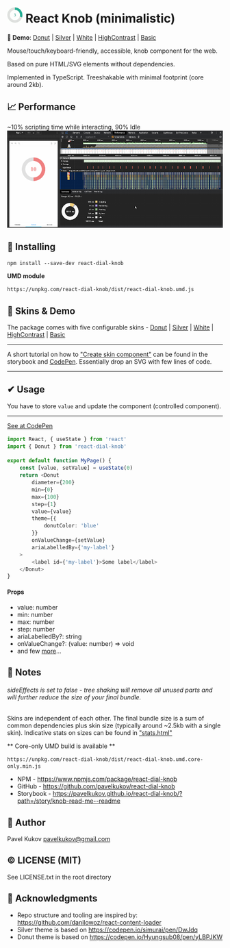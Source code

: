# ![Donut Knob](/docs/images/donut-konb-48.gif) React Knob (minimalistic)
**🦚 Demo**: [Donut](https://pavelkukov.github.io/react-dial-knob/?path=/story/knob-skins--donut) | [Silver](https://pavelkukov.github.io/react-dial-knob/?path=/story/knob-skins--silver) | [White](https://pavelkukov.github.io/react-dial-knob/?path=/story/knob-skins--white) | [HighContrast](https://pavelkukov.github.io/react-dial-knob/?path=/story/knob-skins--high-contrast) | [Basic](https://pavelkukov.github.io/react-dial-knob/?path=/story/knob-skins--basic)


Mouse/touch/keyboard-friendly, accessible, knob component for the web.

Based on pure HTML/SVG elements without dependencies.

Implemented in TypeScript. Treeshakable with minimal footprint (core around 2kb).

## 📈 Performance
~10% scripting time while interacting, 90% Idle
![Scripting time](/docs/images/scripting-only-2021.png)


## 🧩 Installing
```shell
npm install --save-dev react-dial-knob
```
**UMD module**
```html
https://unpkg.com/react-dial-knob/dist/react-dial-knob.umd.js
```


## 🦚 Skins & Demo
The package comes with five configurable skins - [Donut](https://pavelkukov.github.io/react-dial-knob/?path=/story/knob-skins--donut) | [Silver](https://pavelkukov.github.io/react-dial-knob/?path=/story/knob-skins--silver) | [White](https://pavelkukov.github.io/react-dial-knob/?path=/story/knob-skins--white) | [HighContrast](https://pavelkukov.github.io/react-dial-knob/?path=/story/knob-skins--high-contrast) | [Basic](https://pavelkukov.github.io/react-dial-knob/?path=/story/knob-skins--basic)

_________________________________________________________________________
A short tutorial on how to ["Create skin component"](https://pavelkukov.github.io/react-dial-knob/?path=/story/knob-knob-component--create-skin) can be found in the storybook and [CodePen](https://codepen.io/pavelkukov/pen/LYVOLoO?editors=0010). Essentially drop an SVG with few lines of code.
_________________________________________________________________________


## ✔ Usage
You have to store `value` and update the component (controlled component).
_________________________________________________________________________
[See at CodePen](https://codepen.io/pavelkukov/pen/xxGgZvL?editors=0010)

```typescript
import React, { useState } from 'react'
import { Donut } from 'react-dial-knob'

export default function MyPage() {
    const [value, setValue] = useState(0)
    return <Donut
        diameter={200}
        min={0}
        max={100}
        step={1}
        value={value}
        theme={{
            donutColor: 'blue'
        }}
        onValueChange={setValue}
        ariaLabelledBy={'my-label'}
    >
        <label id={'my-label'}>Some label</label>
    </Donut>
}
```


#### Props
* value: number
* min: number
* max: number
* step: number
* ariaLabelledBy?: string
* onValueChange?: (value: number) => void
* and few [more](https://pavelkukov.github.io/react-dial-knob/?path=/story/knob-knob-component--props)...

## 🧾 Notes

###### sideEffects is set to false - tree shaking will remove all unused parts and will further reduce the size of your final bundle.

Skins are independent of each other. The final bundle size is a sum of common dependencies plus skin size (typically around ~2.5kb with a single skin). Indicative stats on sizes can be found in ["stats.html"](https://github.com/pavelkukov/react-dial-knob/blob/master/stats.html)

** Core-only UMD build is available **
```
https://unpkg.com/react-dial-knob/dist/react-dial-knob.umd.core-only.min.js
```

* NPM - https://www.npmjs.com/package/react-dial-knob
* GitHub - https://github.com/pavelkukov/react-dial-knob
* Storybook - https://pavelkukov.github.io/react-dial-knob/?path=/story/knob-read-me--readme



## 👋 Author
Pavel Kukov <pavelkukov@gmail.com>


## © LICENSE (MIT)
See LICENSE.txt in the root directory


## 🙌 Acknowledgments
* Repo structure and tooling are inspired by: https://github.com/danilowoz/react-content-loader
* Silver theme is based on https://codepen.io/simurai/pen/DwJdq
* Donut theme is based on https://codepen.io/Hyungsub08/pen/yLBPJKW
